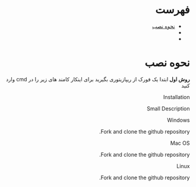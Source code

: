 <div dir='rtl' align='right'><h1>فهرست</h1>
<ul>
  <li> <a href="#howtoinstall">نحوه نصب</a></li>
  <li> <a href="howtoinstall"></a></li>
 <li> <a href="howtoinstall"></a></li>
</ul>


<h1 id="howtoinstall">نحوه نصب</h1>
<p>
  <strong> 
    روش اول
  </strong>
  ابتدا یک فورک از ریپازیتوری بگیرید
  برای اینکار کامند های زیر را در cmd وارد کنید
  
  </p>
 <!-- Link2 Start -->
        <section id="link2">
          <div class="h-full mt-5">
            <p class="font-normal text-2xl">Installation</p>
            <p class="text-sm pb-4">Small Description</p>
          </div>
          <section id="link2_1" class="border-l-[2px]">
            <div class="h-full mt-3 ml-5">
              <p class="font-normal text-xl">Windows</p>
              <p class="text-sm pb-4">Fork and clone the github repository.</p>
              <script src="https://gist.github.com/lmas3009/1de9a377390e49e4b7071a413112c679.js"></script>
            </div>
          </section>
          <section id="link2_2" class="border-l-[2px]">
            <div class="h-full mt-5 ml-5">
              <p class="font-normal text-xl">Mac OS</p>
              <p class="text-sm pb-4">Fork and clone the github repository.</p>
              <script src="https://gist.github.com/lmas3009/1de9a377390e49e4b7071a413112c679.js"></script>
            </div>
          </section>
          <section id="link2_3" class="border-l-[2px]">
            <div class="h-full mt-5 ml-5">
              <p class="font-normal text-xl">Linux</p>
              <p class="text-sm pb-4">Fork and clone the github repository.</p>
              <script src="https://gist.github.com/lmas3009/1de9a377390e49e4b7071a413112c679.js"></script>
            </div>
          </section>
        </section>
        <!-- Link2 Ends -->
</div>
